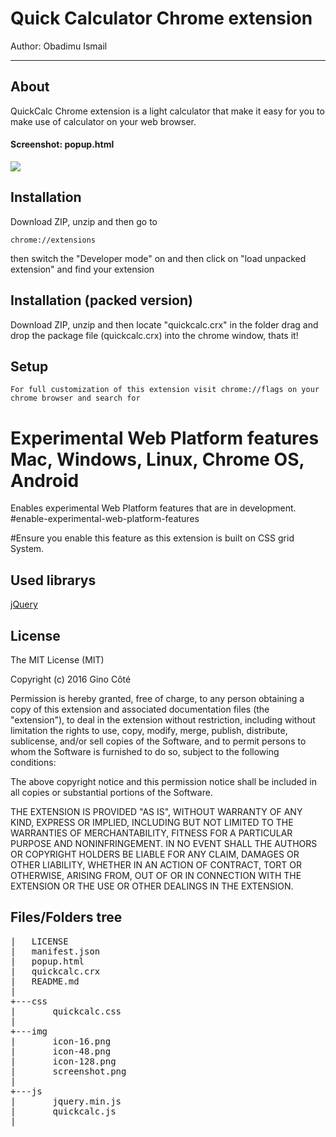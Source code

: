 # Quick Calculator Chrome extension
Author: Obadimu Ismail

* * *

## About
QuickCalc Chrome extension is a light calculator that make it easy for you to make use of calculator on your web browser.

#### Screenshot: popup.html
![](https://github.com/Cradoe/quickCalc/blob/master/img/screenshot.png)


## Installation
Download ZIP, unzip and then go to <pre><code>chrome://extensions</code></pre> then switch the "Developer mode" on and then click on "load unpacked extension" and find your extension
## Installation (packed version)
Download ZIP, unzip and then locate "quickcalc.crx" in the folder drag and drop the package file (quickcalc.crx) into the chrome window, thats it!

## Setup
	For full customization of this extension visit chrome://flags on your chrome browser and search for 
# Experimental Web Platform features Mac, Windows, Linux, Chrome OS, Android
Enables experimental Web Platform features that are in development. #enable-experimental-web-platform-features

#Ensure you enable this feature as this extension is built on CSS grid System.

## Used librarys

<a href="http://jquery.com">jQuery</a>
<br>
## License

The MIT License (MIT)

Copyright (c) 2016 Gino Côté

Permission is hereby granted, free of charge, to any person obtaining a copy
of this extension and associated documentation files (the "extension"), to deal
in the extension without restriction, including without limitation the rights
to use, copy, modify, merge, publish, distribute, sublicense, and/or sell
copies of the Software, and to permit persons to whom the Software is
furnished to do so, subject to the following conditions:

The above copyright notice and this permission notice shall be included in all
copies or substantial portions of the Software.

THE EXTENSION IS PROVIDED "AS IS", WITHOUT WARRANTY OF ANY KIND, EXPRESS OR
IMPLIED, INCLUDING BUT NOT LIMITED TO THE WARRANTIES OF MERCHANTABILITY,
FITNESS FOR A PARTICULAR PURPOSE AND NONINFRINGEMENT. IN NO EVENT SHALL THE
AUTHORS OR COPYRIGHT HOLDERS BE LIABLE FOR ANY CLAIM, DAMAGES OR OTHER
LIABILITY, WHETHER IN AN ACTION OF CONTRACT, TORT OR OTHERWISE, ARISING FROM,
OUT OF OR IN CONNECTION WITH THE EXTENSION OR THE USE OR OTHER DEALINGS IN THE
EXTENSION.

## Files/Folders tree
<pre>
|   LICENSE
|   manifest.json
|   popup.html
|	quickcalc.crx
|   README.md
|
+---css
|       quickcalc.css
|
+---img
|       icon-16.png
|       icon-48.png
|       icon-128.png
|		screenshot.png
|
+---js
|       jquery.min.js
|       quickcalc.js
|
</pre>
